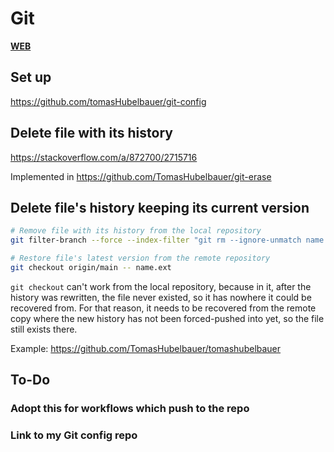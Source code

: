 # Git

[**WEB**](https://tomashubelbauer.github.io/git)

## Set up

https://github.com/tomasHubelbauer/git-config

## Delete file with its history

https://stackoverflow.com/a/872700/2715716

Implemented in https://github.com/TomasHubelbauer/git-erase

## Delete file's history keeping its current version

```sh
# Remove file with its history from the local repository
git filter-branch --force --index-filter "git rm --ignore-unmatch name.ext" --prune-empty HEAD

# Restore file's latest version from the remote repository
git checkout origin/main -- name.ext
```

`git checkout` can't work from the local repository, because in it, after the
history was rewritten, the file never existed, so it has nowhere it could be
recovered from. For that reason, it needs to be recovered from the remote copy
where the new history has not been forced-pushed into yet, so the file still
exists there.

Example: https://github.com/TomasHubelbauer/tomashubelbauer

## To-Do

### Adopt this for workflows which push to the repo

### Link to my Git config repo
